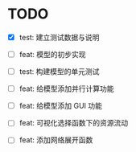 # TODO

- [X] test: 建立测试数据与说明
- [ ] feat: 模型的初步实现
- [ ] test: 构建模型的单元测试
- [ ] feat: 给模型添加并行计算功能
- [ ] feat: 给模型添加 GUI 功能
- [ ] feat: 可视化选择函数下的资源流动
- [ ] feat: 添加网络展开函数


